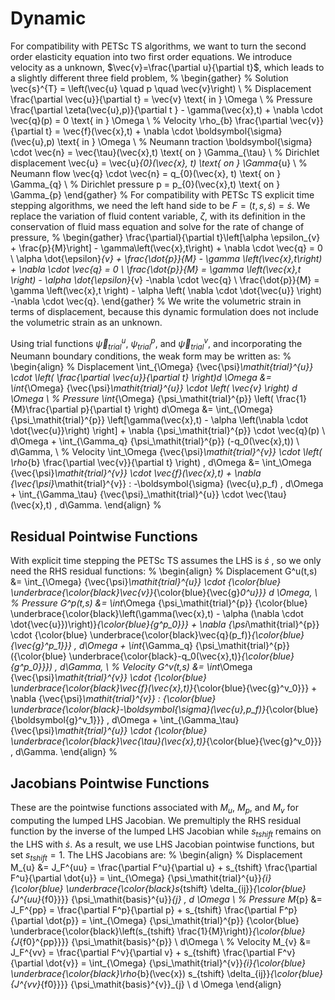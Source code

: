 # Dynamic

For compatibility with PETSc TS algorithms, we want to turn the second order elasticity equation into two first order equations.
We introduce velocity as a unknown, $\vec{v}=\frac{\partial u}{\partial t}$, which leads to a slightly different three field problem,
%
\begin{gather}
% Solution
\vec{s}^{T} = \left(\vec{u} \quad p \quad \vec{v}\right) \\
% Displacement
\frac{\partial \vec{u}}{\partial t} = \vec{v} \text{ in } \Omega \\
% Pressure
\frac{\partial \zeta(\vec{u},p)}{\partial t } - \gamma(\vec{x},t) + \nabla \cdot \vec{q}(p) = 0 \text{ in } \Omega \\
% Velocity
\rho_{b} \frac{\partial \vec{v}}{\partial t} = \vec{f}(\vec{x},t) + \nabla \cdot \boldsymbol{\sigma}(\vec{u},p) \text{ in } \Omega \\
% Neumann traction
\boldsymbol{\sigma} \cdot \vec{n} = \vec{\tau}(\vec{x},t) \text{ on } \Gamma_{\tau} \\
% Dirichlet displacement
\vec{u} = \vec{u}_{0}(\vec{x}, t) \text{ on } \Gamma_{u} \\
% Neumann flow
\vec{q} \cdot \vec{n} = q_{0}(\vec{x}, t) \text{ on } \Gamma_{q} \\
% Dirichlet pressure
p = p_{0}(\vec{x},t) \text{ on } \Gamma_{p}
\end{gather}
%
For compatibility with PETSc TS explicit time stepping algorithms, we need the left hand side to be $F = (t,s,\dot{s}) = \dot{s}$.
We replace the variation of fluid content variable, $\zeta$, with its definition in the conservation of fluid mass equation and solve for the rate of change of pressure,
%
\begin{gather}
  \frac{\partial}{\partial t}\left[\alpha \epsilon_{v} + \frac{p}{M}\right] - \gamma\left(\vec{x},t\right) + \nabla \cdot \vec{q} = 0 \\
  \alpha \dot{\epsilon}_{v} + \frac{\dot{p}}{M} - \gamma \left(\vec{x},t\right) + \nabla \cdot \vec{q} = 0 \\
  \frac{\dot{p}}{M} = \gamma \left(\vec{x},t \right) - \alpha \dot{\epsilon}_{v} -\nabla \cdot \vec{q} \\
  \frac{\dot{p}}{M} = \gamma \left(\vec{x},t \right) - \alpha \left( \nabla \cdot \dot{\vec{u}} \right) -\nabla \cdot \vec{q}.
\end{gather}
%
We write the volumetric strain in terms of displacement, because this dynamic formulation does not include the volumetric strain as an unknown.

Using trial functions ${\vec{\psi}_\mathit{trial}^{u}}$, ${\psi_\mathit{trial}^{p}}$, and ${\vec{\psi}_\mathit{trial}^{v}}$, and incorporating the Neumann boundary conditions, the weak form may be written as:
%
\begin{align}
  % Displacement
  \int_{\Omega} {\vec{\psi}_\mathit{trial}^{u}} \cdot \left( \frac{\partial \vec{u}}{\partial t} \right)d \Omega &= \int_{\Omega} {\vec{\psi}_\mathit{trial}^{u}} \cdot \left( \vec{v} \right) d \Omega \\
  % Pressure
  \int_{\Omega} {\psi_\mathit{trial}^{p}} \left( \frac{1}{M}\frac{\partial p}{\partial t} \right) d\Omega &=
  \int_{\Omega} {\psi_\mathit{trial}^{p}} \left[\gamma(\vec{x},t) - \alpha \left(\nabla \cdot \dot{\vec{u}}\right) \right]  + \nabla {\psi_\mathit{trial}^{p}} \cdot \vec{q}(p) \ d\Omega +
  \int_{\Gamma_q} {\psi_\mathit{trial}^{p}} (-q_0(\vec{x},t)) \ d\Gamma, \\
  % Velocity
  \int_\Omega {\vec{\psi}_\mathit{trial}^{v}} \cdot \left( \rho_{b} \frac{\partial
  \vec{v}}{\partial t} \right) \,
  d\Omega &= \int_\Omega {\vec{\psi}_\mathit{trial}^{v}} \cdot \vec{f}(\vec{x},t) + \nabla {\vec{\psi}_\mathit{trial}^{v}} :
  -\boldsymbol{\sigma} (\vec{u},p_f) \, d\Omega + \int_{\Gamma_\tau} {\vec{\psi}_\mathit{trial}^{u}}
  \cdot \vec{\tau}(\vec{x},t) \, d\Gamma.
\end{align}
%
## Residual Pointwise Functions

With explicit time stepping the PETSc TS assumes the LHS is $\dot{s}$ , so we only need the RHS residual functions:
%
\begin{align}
% Displacement
  G^u(t,s) &= \int_{\Omega} {\vec{\psi}_\mathit{trial}^{u}} \cdot {\color{blue} \underbrace{\color{black}\vec{v}}_{\color{blue}{\vec{g}_0^u}}} d \Omega, \\
% Pressure
  G^p(t,s) &= \int_\Omega {\psi_\mathit{trial}^{p}} {\color{blue} \underbrace{\color{black}\left(\gamma(\vec{x},t) - \alpha (\nabla \cdot \dot{\vec{u}})\right)}_{\color{blue}{g^p_0}}} + \nabla {\psi_\mathit{trial}^{p}} \cdot {\color{blue} \underbrace{\color{black}\vec{q}(p_f)}_{\color{blue}{\vec{g}^p_1}}} \, d\Omega + \int_{\Gamma_q} {\psi_\mathit{trial}^{p}} ({\color{blue} \underbrace{\color{black}-q_0(\vec{x},t)}_{\color{blue}{g^p_0}}}) \, d\Gamma, \\
% Velocity
 G^v(t,s) &= \int_\Omega {\vec{\psi}_\mathit{trial}^{v}} \cdot {\color{blue}  \underbrace{\color{black}\vec{f}(\vec{x},t)}_{\color{blue}{\vec{g}^v_0}}} + \nabla {\vec{\psi}_\mathit{trial}^{v}} : {\color{blue}  \underbrace{\color{black}-\boldsymbol{\sigma}(\vec{u},p_f)}_{\color{blue}{\boldsymbol{g}^v_1}}} \, d\Omega + \int_{\Gamma_\tau} {\vec{\psi}_\mathit{trial}^{u}} \cdot   {\color{blue}  \underbrace{\color{black}\vec{\tau}(\vec{x},t)}_{\color{blue}{\vec{g}^v_0}}} \, d\Gamma.
\end{align}
%

## Jacobians Pointwise Functions

These are the pointwise functions associated with $M_{u}$, $M_{p}$, and $M_{v}$ for computing the lumped LHS Jacobian.
We premultiply the RHS residual function by the inverse of the lumped LHS Jacobian while $s_\mathit{tshift}$ remains on the LHS with $\dot{s}$. As a result, we use LHS Jacobian pointwise functions, but set $s_\mathit{tshift} = 1$.
The LHS Jacobians are:
%
\begin{align}
% Displacement
  M_{u} &= J_F^{uu} = \frac{\partial F^u}{\partial u} + s_{tshift} \frac{\partial F^u}{\partial \dot{u}} =
  \int_{\Omega} {\psi_\mathit{trial}^{u}}_{i} {\color{blue}  \underbrace{\color{black}s_{tshift} \delta_{ij}}_{\color{blue}{J^{uu}_{f0}}}} {\psi_\mathit{basis}^{u}}_{j} \, d \Omega \\
% Pressure
  M_{p} &= J_F^{pp} = \frac{\partial F^p}{\partial p} + s_{tshift} \frac{\partial F^p}{\partial \dot{p}} =
  \int_{\Omega} {\psi_\mathit{trial}^{p}} {\color{blue} \underbrace{\color{black}\left(s_{tshift} \frac{1}{M}\right)}_{\color{blue}{J_{f0}^{pp}}}} {\psi_\mathit{basis}^{p}} \ d\Omega \\
% Velocity
  M_{v} &= J_F^{vv} = \frac{\partial F^v}{\partial v} + s_{tshift} \frac{\partial F^v}{\partial \dot{v}} =
  \int_{\Omega} {\psi_\mathit{trial}^{v}}_{i}{\color{blue}  \underbrace{\color{black}\rho_{b}(\vec{x}) s_{tshift} \delta_{ij}}_{\color{blue}{J^{vv}_{f0}}}} {\psi_\mathit{basis}^{v}}_{j} \  d \Omega
\end{align}
